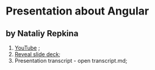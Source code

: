 # Presentation about Angular

## by Nataliy Repkina

1. [YouTube](https://www.youtube.com/) ;
2. [Reveal slide deck](https://presentation-angular-nuttik.netlify.app/#/cover);
3. Presentation transcript - open transcript.md;
